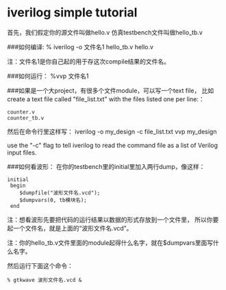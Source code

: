 # iverilog simple tutorial

首先，我们假定你的源文件叫做hello.v
仿真testbench文件叫做hello_tb.v

###如何编译:
    % iverilog -o 文件名1 hello_tb.v hello.v

注：文件名1是你自己起的用于存这次compile结果的文件名。

###如何运行：
    %vvp 文件名1


###如果是一个大project，有很多个文件module，可以写一个text file，
比如 create a text file called "file_list.txt" with the files listed one per line:：

    counter.v
    counter_tb.v

然后在命令行里这样写：
    iverilog -o my_design -c file_list.txt
    vvp my_design

use the "-c" flag to tell iverilog to read the command file as a list of Verilog input files.

###如何看波形：
在你的testbench里的initial里加入两行dump，像这样：

    initial
     begin
        $dumpfile("波形文件名.vcd");
        $dumpvars(0, tb模块名);
     end
注：想看波形先要把代码的运行结果以数据的形式存放到一个文件里，
所以你要起一个文件名，就是上面的“波形文件名.vcd”。

注：你的hello_tb.v文件里面的module起得什么名字，就在$dumpvars里面写什么名字。

然后运行下面这个命令：

    % gtkwave 波形文件名.vcd &

